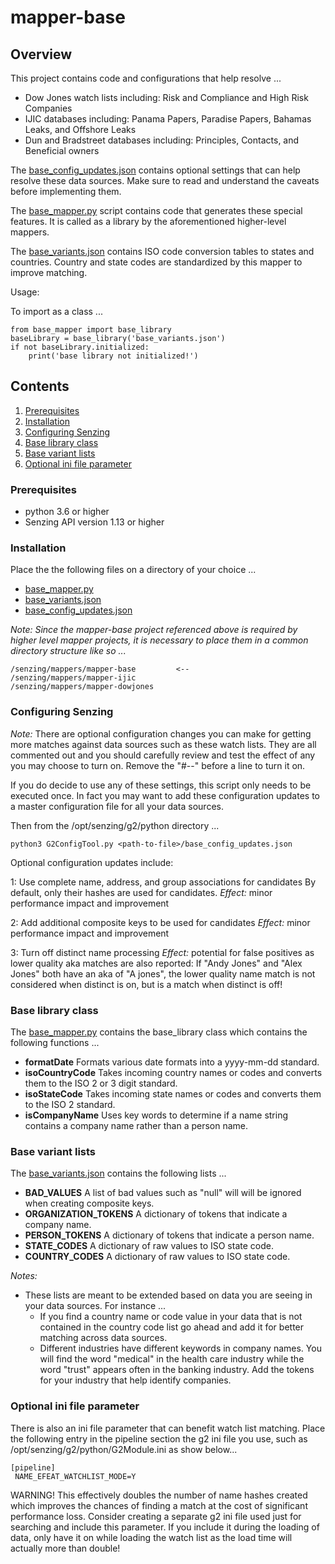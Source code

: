 # mapper-base

## Overview

This project contains code and configurations that help resolve ...

- Dow Jones watch lists including: Risk and Compliance and High Risk Companies
- IJIC databases including: Panama Papers, Paradise Papers, Bahamas Leaks, and Offshore Leaks
- Dun and Bradstreet databases including: Principles, Contacts, and Beneficial owners

The [base_config_updates.json] contains optional settings that can help resolve these data sources. Make sure to read and understand the caveats before implementing them.

The [base_mapper.py] script contains code that generates these special features. It is called as a library by the aforementioned higher-level mappers.

The [base_variants.json] contains ISO code conversion tables to states and countries. Country and state codes are standardized by this mapper to improve matching.

Usage:

To import as a class ...

```console
from base_mapper import base_library
baseLibrary = base_library('base_variants.json')
if not baseLibrary.initialized:
    print('base library not initialized!')
```

## Contents

1. [Prerequisites]
1. [Installation]
1. [Configuring Senzing]
1. [Base library class]
1. [Base variant lists]
1. [Optional ini file parameter]

### Prerequisites

- python 3.6 or higher
- Senzing API version 1.13 or higher

### Installation

Place the the following files on a directory of your choice ...

- [base_mapper.py]
- [base_variants.json]
- [base_config_updates.json]

_Note: Since the mapper-base project referenced above is required by higher level mapper projects, it is necessary to place them in a common directory structure like so ..._

```console
/senzing/mappers/mapper-base         <--
/senzing/mappers/mapper-ijic
/senzing/mappers/mapper-dowjones
```

### Configuring Senzing

_Note:_ There are optional configuration changes you can make for getting more matches against data sources such as these watch lists. They are all commented out and you should carefully review and test the effect of any you may choose to turn on. Remove the "#--" before a line to turn it on.

If you do decide to use any of these settings, this script only needs to be executed once. In fact you may want to add these configuration updates to a master configuration file for all your data sources.

Then from the /opt/senzing/g2/python directory ...

```console
python3 G2ConfigTool.py <path-to-file>/base_config_updates.json
```

Optional configuration updates include:

1: Use complete name, address, and group associations for candidates
By default, only their hashes are used for candidates.
_Effect:_ minor performance impact and improvement

2: Add additional composite keys to be used for candidates
_Effect:_ minor performance impact and improvement

3: Turn off distinct name processing
_Effect:_ potential for false positives as lower quality aka matches are also reported: If "Andy Jones" and "Alex Jones" both have an aka of "A jones", the lower quality name match is not considered when distinct is on, but is a match when distinct is off!

### Base library class

The [base_mapper.py] contains the base_library class which contains the following functions ...

- **formatDate** Formats various date formats into a yyyy-mm-dd standard.
- **isoCountryCode** Takes incoming country names or codes and converts them to the ISO 2 or 3 digit standard.
- **isoStateCode** Takes incoming state names or codes and converts them to the ISO 2 standard.
- **isCompanyName** Uses key words to determine if a name string contains a company name rather than a person name.

### Base variant lists

The [base_variants.json] contains the following lists ...

- **BAD_VALUES** A list of bad values such as "null" will will be ignored when creating composite keys.
- **ORGANIZATION_TOKENS** A dictionary of tokens that indicate a company name.
- **PERSON_TOKENS** A dictionary of tokens that indicate a person name.
- **STATE_CODES** A dictionary of raw values to ISO state code.
- **COUNTRY_CODES** A dictionary of raw values to ISO state code.

_Notes:_

- These lists are meant to be extended based on data you are seeing in your data sources. For instance ...
  - If you find a country name or code value in your data that is not contained in the country code list go ahead and add it for better matching across data sources.
  - Different industries have different keywords in company names. You will find the word "medical" in the health care industry while the word "trust" appears often in the banking industry. Add the tokens for your industry that help identify companies.

### Optional ini file parameter

There is also an ini file parameter that can benefit watch list matching. Place the following entry in the pipeline section the g2 ini file you use, such as /opt/senzing/g2/python/G2Module.ini as show below...

```console
[pipeline]
 NAME_EFEAT_WATCHLIST_MODE=Y
```

WARNING! This effectively doubles the number of name hashes created which improves the chances of finding a match at the cost of significant performance loss. Consider creating a separate g2 ini file used just for searching and include this parameter. If you include it during the loading of data, only have it on while loading the watch list as the load time will actually more than double!

[base_config_updates.json]: base_config_updates.json
[base_mapper.py]: base_mapper.py
[base_variants.json]: base_variants.json
[Prerequisites]: #prerequisites
[Installation]: #installation
[Configuring Senzing]: #configuring-senzing
[Base library class]: #base-library-class
[Base variant lists]: #base-variant-lists
[Optional ini file parameter]: #optional-ini-file-parameter
